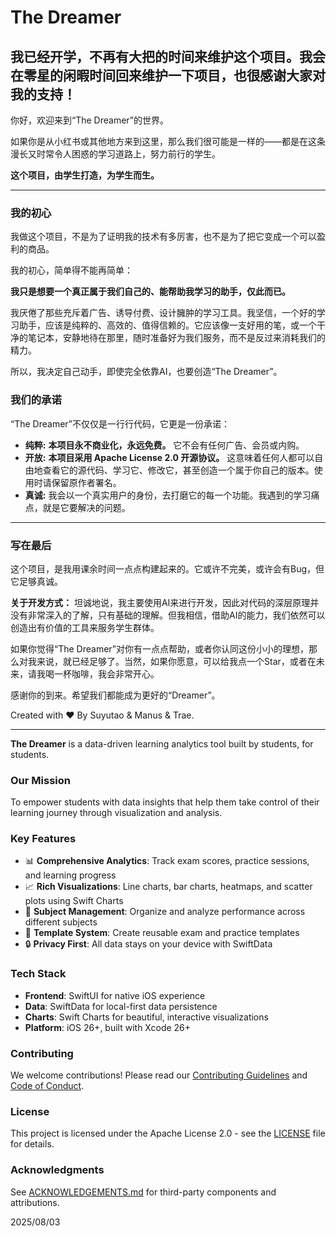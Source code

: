 # The Dreamer

我已经开学，不再有大把的时间来维护这个项目。我会在零星的闲暇时间回来维护一下项目，也很感谢大家对我的支持！
---

你好，欢迎来到“The Dreamer”的世界。

如果你是从小红书或其他地方来到这里，那么我们很可能是一样的——都是在这条漫长又时常令人困惑的学习道路上，努力前行的学生。

**这个项目，由学生打造，为学生而生。**

---

### 我的初心

我做这个项目，不是为了证明我的技术有多厉害，也不是为了把它变成一个可以盈利的商品。

我的初心，简单得不能再简单：

**我只是想要一个真正属于我们自己的、能帮助我学习的助手，仅此而已。**

我厌倦了那些充斥着广告、诱导付费、设计臃肿的学习工具。我坚信，一个好的学习助手，应该是纯粹的、高效的、值得信赖的。它应该像一支好用的笔，或一个干净的笔记本，安静地待在那里，随时准备好为我们服务，而不是反过来消耗我们的精力。

所以，我决定自己动手，即使完全依靠AI，也要创造“The Dreamer”。

### 我们的承诺

“The Dreamer”不仅仅是一行行代码，它更是一份承诺：

*   **纯粹:** **本项目永不商业化，永远免费。** 它不会有任何广告、会员或内购。
*   **开放:** **本项目采用 Apache License 2.0 开源协议。** 这意味着任何人都可以自由地查看它的源代码、学习它、修改它，甚至创造一个属于你自己的版本。使用时请保留原作者署名。
*   **真诚:** 我会以一个真实用户的身份，去打磨它的每一个功能。我遇到的学习痛点，就是它要解决的问题。

---

### 写在最后

这个项目，是我用课余时间一点点构建起来的。它或许不完美，或许会有Bug，但它足够真诚。

**关于开发方式：** 坦诚地说，我主要使用AI来进行开发，因此对代码的深层原理并没有非常深入的了解，只有基础的理解。但我相信，借助AI的能力，我们依然可以创造出有价值的工具来服务学生群体。

如果你觉得“The Dreamer”对你有一点点帮助，或者你认同这份小小的理想，那么对我来说，就已经足够了。当然，如果你愿意，可以给我点一个Star，或者在未来，请我喝一杯咖啡，我会非常开心。

感谢你的到来。希望我们都能成为更好的“Dreamer”。

Created with ❤️ By Suyutao & Manus & Trae.

---

**The Dreamer** is a data-driven learning analytics tool built by students, for students.

### Our Mission
To empower students with data insights that help them take control of their learning journey through visualization and analysis.

### Key Features
- 📊 **Comprehensive Analytics**: Track exam scores, practice sessions, and learning progress
- 📈 **Rich Visualizations**: Line charts, bar charts, heatmaps, and scatter plots using Swift Charts
- 🎯 **Subject Management**: Organize and analyze performance across different subjects
- 📝 **Template System**: Create reusable exam and practice templates
- 🔒 **Privacy First**: All data stays on your device with SwiftData

### Tech Stack
- **Frontend**: SwiftUI for native iOS experience
- **Data**: SwiftData for local-first data persistence
- **Charts**: Swift Charts for beautiful, interactive visualizations
- **Platform**: iOS 26+, built with Xcode 26+

### Contributing
We welcome contributions! Please read our [Contributing Guidelines](CONTRIBUTING.md) and [Code of Conduct](CODE_OF_CONDUCT.md).

### License
This project is licensed under the Apache License 2.0 - see the [LICENSE](LICENSE) file for details.

### Acknowledgments
See [ACKNOWLEDGEMENTS.md](ACKNOWLEDGEMENTS.md) for third-party components and attributions.

2025/08/03

